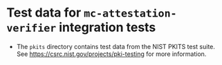 # Test data for `mc-attestation-verifier` integration tests

* The `pkits` directory contains test data from the NIST PKITS test suite.
  See <https://csrc.nist.gov/projects/pki-testing> for more information.
